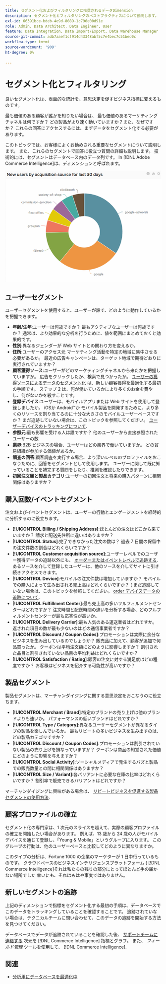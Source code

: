 ```yaml
---
title: セグメント化およびフィルタリングに推奨されるデータDimension
description: セグメント化とフィルタリングのベストプラクティスについて説明します。
exl-id: 66391bce-bdeb-4e9d-8089-1c796e00d91e
role: Admin, Data Architect, Data Engineer, User
feature: Data Integration, Data Import/Export, Data Warehouse Manager
source-git-commit: adb7aaef1cf914d43348abf5c7e4bec7c51bed0c
workflow-type: tm+mt
source-wordcount: '909'
ht-degree: 0%

---
```


# セグメント化とフィルタリング

良いセグメント化は、表面的な統計を、意思決定を促すビジネス指標に変えるものです。

最も価値のある顧客が誰かを知りたい場合は、 最も価値のあるマーケティングチャネルは何ですか？ どの製品がより速く動いていますか？また、なぜですか？ これらの回答にアクセスするには、まずデータをセグメント化する必要があります。

このトピックでは、お客様によくお勧めされる重要なセグメントについて説明します。 また、これらのセグメントで回答に役立つ質問の詳細も説明します。 技術的には、セグメントはデータベース内のデータ列です。 In [!DNL Adobe Commerce Intelligence]は、ディメンションと呼ばれます。

![](../../mbi/assets/mbi-critical-segments.png)


## ユーザーセグメント

ユーザーセグメントを使用すると、ユーザーが誰で、どのように動作しているかを把握できます。

* **年齢/生年**:ユーザーは何歳ですか？ 最もアクティブなユーザーは何歳ですか？ 通常は、より効果的な分析を行うために、値を範囲にまとめておくと効果的です。
* **性別**:異なるジェンダーが Web サイトとの関わり方を変えるか。
* **住所**:ユーザーのアクセス元 マーケティング活動を特定の地域に集中させる必要があるか。 最近の広告キャンペーンは、ターゲット地域で期待どおりに実行されていますか？
* **顧客獲得ソース**\:ユーザーがどのマーケティングチャネルから来たかを把握していますか。 広告をクリックしたか、検索で見つかったか。 [ユーザーの獲得ソースによるデータのセグメント化](../data-analyst/analysis/google-track-user-acq.md) は、新しい顧客獲得を最適化する最初の手順です。 ステップ 2 は、何が働いているかにより多くのお金を費やし、何がないかを殺すことです。
* **登録デバイス**:ユーザーは、モバイルアプリまたは Web サイトを使用して登録しましたか。 iOSか Android™か モバイル製品を開発するために、より多くのリソースを割り当てるのに十分な大きさのモバイルユーザーベースですか？ まだ追跡していない場合は、このトピックを参照してください。 [ユーザーデバイスのトラッキングについて](../data-analyst/analysis/track-usr-dev-browser.md).
* **参照元**:最も影響を受ける人は誰ですか？ 他のユーザーから直接参照されたユーザーの数
* **業界**:B2B ビジネスの場合、ユーザーはどの業界で働いていますか。 どの貿易組織が参加する価値があるか。
* **調査の回答**:顧客調査を実行する場合、より深いレベルのプロファイルをおこなうために、回答をセグメントとして使用します。 ユーザーに関して既に知っていることを補完する質問をしたり、推測を確認したりできます。
* **初回注文額と製品カテゴリ**:ユーザーの初回注文と将来の購入パターンに相関関係はありますか？

## 購入回数/イベントセグメント

注文およびイベントセグメントは、ユーザーの行動とエンゲージメントを経時的に分析するのに役立ちます。

* **[!UICONTROL Billing / Shipping Address]**:ほとんどの注文はどこから来ていますか？ 請求と配送先住所に違いはありますか？
* **[!UICONTROL Status]**:完了できなかった注文の数は？ 過去 7 日間の保留中の注文件数の割合はどれくらいですか？
* **[!UICONTROL Customer acquisition source]**:ユーザーレベルでのユーザー獲得データの追跡以外にも、 [オーダーまたはイベントレベルで追跡する](../data-analyst/analysis/google-track-user-acq.md). あるソースを介して登録したユーザーは、他のソースを介してサイトに引き続きアクセスできます。
* **[!UICONTROL Device]**:モバイルの注文件数は増加していますか？ モバイルでの購入によって生み出される売上高はどれくらいですか？ ( まだ追跡していない場合は、このトピックを参照してください。 [order デバイスデータの追跡について](../data-analyst/analysis/track-usr-dev-browser.md).
* **[!UICONTROL Fulfillment Center]**:最も売上高の多いフルフィルメントセンターはどれですか？ 注文時間と配送時間の違いを分析する場合、どのフルフィルメントセンターが最も応答性が高いか。
* **[!UICONTROL Delivery Carrier]**:最も人気のある運送業者はどれですか。 返された項目の数が最も少ないのはどの通信事業者ですか？
* **[!UICONTROL Discount / Coupon Codes]**:プロモーションは実際に余分なビジネスを生み出しているのでしょうか？ 販売品に加えて、顧客が追加で何品買ったか。 クーポンは平均注文額にどのように影響しますか？ 割引された品目と割引されていない品目の平均利益はどれくらいですか？
* **[!UICONTROL Satisfaction / Rating]**:顧客の注文に対する満足度はどの程度ですか？ お客様はビジネスを紹介する可能性が高いですか？

## 製品セグメント

製品セグメントは、マーチャンダイジングに関する意思決定をおこなうのに役立ちます。

* **[!UICONTROL Merchant / Brand]**:特定のブランドの売り上げは他のブランドよりも速いか。 パフォーマンスの低いブランドはどれですか？
* **[!UICONTROL Type / Category]**:異なるユーザーセグメントが異なるタイプの製品を楽しんでいるか。 最もリピートの多いビジネスを生み出すのは、どの製品カテゴリですか？
* **[!UICONTROL Discount / Coupon Codes]**:プロモーションは割引されていない製品の売り上げを損なっていますか？ クーポンは商品の知覚された価値にどのように影響を与えますか？
* **[!UICONTROL Social Activity]**:ソーシャルメディアで発生するバズと製品での販売数量との間に相関関係はありますか？
* **[!UICONTROL Size / Variant]**:各バリアントに必要な在庫の比率はどれくらいですか？ 割引率で販売できるバリアントはどれですか？

マーチャンダイジングに興味がある場合は、 [リピートビジネスを促進する製品セグメントの使用方法](../data-analyst/analysis/most-value-source-channel.md).

## 顧客プロファイルの確立

セグメント化の専門家は、1 次元のスライスを超えて、実際の顧客プロファイルの確立を開始したい場合があります。 例えば、13 歳から 24 歳の人がモバイルデバイスを通じて登録し、「Young &amp; Mobile」というグループに入ります。 このグループの行動は、他のユーザーベースと比較してどのように異なりますか。

このタイプの分析は、Fortune 1000 の企業のマーケターが 1 日中行っているものです。 クラウドベースのビジネスインテリジェンスプラットフォーム ( [!DNL Commerce Intelligence]それは私たちの残りの部分にとってほとんど手の届かない場所でした 幸いにも、それはもはや事実ではありません。

## 新しいセグメントの追跡

上記のディメンションで指標をセグメント化する最初の手順は、データベースでこのデータをトラッキングしていることを確認することです。 追跡されていない場合は、テクニカルチームに問い合わせて、このデータの追跡を開始する方法を見つけてください。

データベースでデータが追跡されていることを確認した後、 [サポートチームに連絡する](https://experienceleague.adobe.com/docs/commerce-knowledge-base/kb/troubleshooting/miscellaneous/mbi-service-policies.html) 次元を [!DNL Commerce Intelligence] 指標とグラフ。 また、 *フィールド管理* ツールを使用して、 [!DNL Commerce Intelligence].

## 関連

* [分析用にデータベースを最適化中](../best-practices/opt-db-analysis.md)
